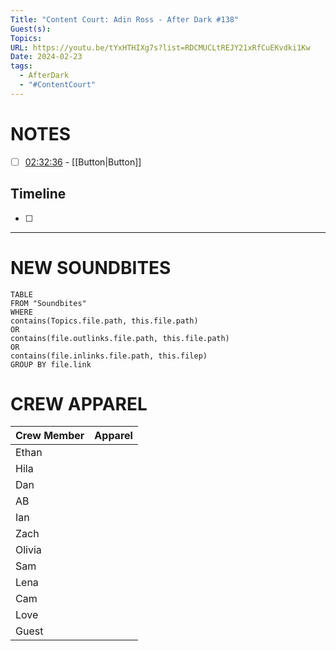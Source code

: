 ```yaml
---
Title: "Content Court: Adin Ross - After Dark #138"
Guest(s): 
Topics: 
URL: https://youtu.be/tYxHTHIXg7s?list=RDCMUCLtREJY21xRfCuEKvdki1Kw
Date: 2024-02-23
tags:
  - AfterDark
  - "#ContentCourt"
---
```

# NOTES
- [ ] [02:32:36](https://youtu.be/tYxHTHIXg7s?list=RDCMUCLtREJY21xRfCuEKvdki1Kw&t=9156) - [[Button|Button]]
## Timeline
- [ ] 


___
# NEW SOUNDBITES
``` dataview
TABLE
FROM "Soundbites"
WHERE 
contains(Topics.file.path, this.file.path) 
OR 
contains(file.outlinks.file.path, this.file.path)
OR
contains(file.inlinks.file.path, this.filep)
GROUP BY file.link
```

# CREW APPAREL
| Crew Member | Apparel |
| ----------- | ------- |
| Ethan       |         |
| Hila        |         |
| Dan         |         |
| AB          |         |
| Ian         |         |
| Zach        |         |
| Olivia      |         |
| Sam         |         |
| Lena        |         |
| Cam         |         |
| Love        |         |
| Guest       |         |
